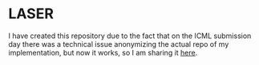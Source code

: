 # LASER

I have created this repository due to the fact that on the ICML submission day there was a technical issue anonymizing
the actual repo of my implementation, but now it works, so I am sharing it [here](https://anonymous.4open.science/r/dlgan-0CCD).